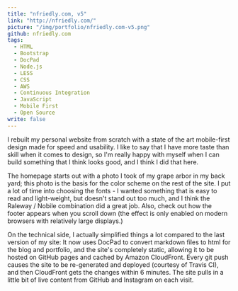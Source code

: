 ```yaml
---
title: "nfriedly.com, v5"
link: "http://nfriedly.com/"
picture: "/img/portfolio/nfriedly.com-v5.png"
github: nfriedly.com
tags: 
  - HTML
  - Bootstrap
  - DocPad
  - Node.js
  - LESS
  - CSS
  - AWS
  - Continuous Integration
  - JavaScript
  - Mobile First
  - Open Source
write: false
---
```


I rebuilt my personal website from scratch with a state of the art mobile-first design made for speed and usability. I like to say that I have more taste than skill when it comes to design, so I'm really happy with myself when I can build something that I think looks good, and I think I did that here. 

The homepage starts out with a photo I took of my grape arbor in my back yard; this photo is the basis for the color scheme on the rest of the site. I put a lot of time into choosing the fonts - I wanted something that is easy to read and light-weight, but doesn't stand out too much, and I think the Raleway / Nobile combination did a great job.  Also, check out how the footer appears when you scroll down (the effect is only enabled on modern browsers with relatively large displays.)

On the technical side, I actually simplified things a lot compared to the last version of my site: It now uses DocPad to convert markdown files to html for the blog and portfolio, and the site's completely static, allowing it to be hosted on GitHub pages and cached by Amazon CloudFront. Every git push causes the site to be re-generated and deployed (courtesy of Travis CI), and then CloudFront gets the changes within 6 minutes. The site pulls in a little bit of live content from GitHub and Instagram on each visit.


